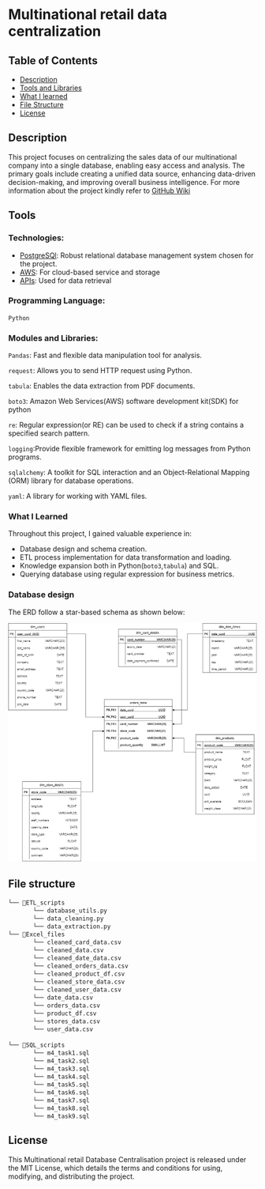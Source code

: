 # Multinational retail data centralization 

## Table of Contents

- [Description](#description)
- [Tools and Libraries](#tools-and-libraries)
- [What I learned](#what-i-learned)
- [File Structure](#file-structure)
- [License](#license)

## Description

This project focuses on centralizing the sales data of our multinational company into a single database, enabling easy access and analysis. The primary goals include creating a unified data source, enhancing data-driven decision-making, and improving overall business intelligence.
For more information about the project kindly refer to [GitHub Wiki](https://github.com/deejay80/multinational-retail-data-centralisation/wiki)

## Tools
  ###  Technologies:
  - [PostgreSQl](#postgresql):  Robust relational database management system chosen for the project.
  - [AWS](#aws):  For cloud-based service and storage
  - [APIs](#apis):  Used for data retrieval
  ### Programming Language:
    Python
  ### Modules and Libraries:
 `Pandas`: Fast and flexible  data manipulation tool for analysis.


 `request`: Allows you to send HTTP request using Python.

 `tabula`: Enables the data extraction from PDF documents.

 `boto3`:  Amazon Web Services(AWS) software development kit(SDK) for python

 `re`:  Regular expression(or RE) can be used to check if a string contains a specified search pattern.  

 `logging`:Provide flexible framework  for emitting log messages from Python programs.

 `sqlalchemy`:  A toolkit for SQL interaction and an Object-Relational Mapping (ORM) library for database operations.

 `yaml`:  A library for working with YAML files.


### What I Learned

Throughout this project, I gained valuable experience in:

- Database design and schema creation.
- ETL process implementation for data transformation and loading.
- Knowledge expansion both in Python(`boto3`,`tabula`) and SQL.
- Querying database using regular expression for   business metrics.


### Database design
The ERD follow a star-based schema as shown below:


![Alt text](sales_erd.drawio.png)

##  File structure
```
└── 📁ETL_scripts
       └── database_utils.py
       └── data_cleaning.py
       └── data_extraction.py
└── 📁Excel_files
       └── cleaned_card_data.csv
       └── cleaned_data.csv
       └── cleaned_date_data.csv
       └── cleaned_orders_data.csv
       └── cleaned_product_df.csv
       └── cleaned_store_data.csv
       └── cleaned_user_data.csv
       └── date_data.csv
       └── orders_data.csv
       └── product_df.csv
       └── stores_data.csv
       └── user_data.csv

└── 📁SQL_scripts
       └── m4_task1.sql
       └── m4_task2.sql
       └── m4_task3.sql
       └── m4_task4.sql
       └── m4_task5.sql
       └── m4_task6.sql
       └── m4_task7.sql
       └── m4_task8.sql
       └── m4_task9.sql
```
  

## License
This Multinational retail Database Centralisation project is released under the MIT License, which details the terms and conditions for using, modifying, and distributing the project.



